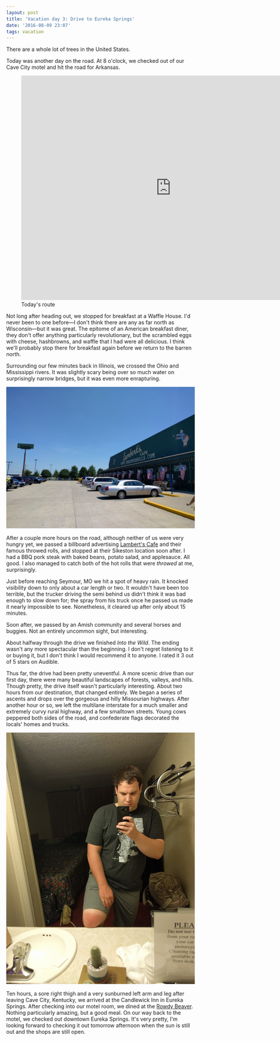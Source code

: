 ```yaml
---
layout: post
title: 'Vacation day 3: Drive to Eureka Springs'
date: '2016-08-09 23:07'
tags: vacation
---
```


There are a whole lot of trees in the United States.

Today was another day on the road. At 8 o'clock, we checked out of our Cave City motel and hit the road for Arkansas.

<figure>
	<iframe src="https://www.google.com/maps/embed?pb=!1m28!1m12!1m3!1d3245803.1696221144!2d-92.10126631387638!3d37.3962251298994!2m3!1f0!2f0!3f0!3m2!1i1024!2i768!4f13.1!4m13!3e6!4m5!1s0x8866192897490523%3A0x2431cc240d7718bc!2s1009+Doyle+Avenue%2C+Cave+City%2C+KY+42127%2C+USA!3m2!1d37.1334896!2d-85.97486049999999!4m5!1s0x87ced2bba8be17db%3A0x546f1eb7f15a492d!2sCandlewick+Inn+%26+Suites%2C+2094+E+Van+Buren%2C+Eureka+Springs%2C+AR+72632!3m2!1d36.3918363!2d-93.73029969999999!5e0!3m2!1sen!2sus!4v1470800470618" width="800" height="600" frameborder="0" style="border:0" allowfullscreen></iframe>
	<figcaption>Today's route</figcaption>
</figure>

Not long after heading out, we stopped for breakfast at a Waffle House. I'd never been to one before—I don't think there are any as far north as Wisconsin—but it was great. The epitome of an American breakfast diner, they don't offer anything particularly revolutionary, but the scrambled eggs with cheese, hashbrowns, and waffle that I had were all delicious. I think we'll probably stop there for breakfast again before we return to the barren north.

Surrounding our few minutes back in Illinois, we crossed the Ohio and Mississippi rivers. It was slightly scary being over so much water on surprisingly narrow bridges, but it was even more enrapturing.

![Lambert's Cafe](/images/2016/08/lamberts.jpg)

After a couple more hours on the road, although neither of us were very hungry yet, we passed a billboard advertising [Lambert's Cafe][lamberts] and their famous throwed rolls, and stopped at their Sikeston location soon after. I had a BBQ pork steak with baked beans, potato salad, and applesauce. All good. I also managed to catch both of the hot rolls that were *throwed* at me, surprisingly.

Just before reaching Seymour, MO we hit a spot of heavy rain. It knocked visibility down to only about a car length or two. It wouldn't have been too terrible, but the trucker driving the semi behind us didn't think it was bad enough to slow down for; the spray from his truck once he passed us made it nearly impossible to see. Nonetheless, it cleared up after only about 15 minutes.

Soon after, we passed by an Amish community and several horses and buggies. Not an entirely uncommon sight, but interesting.

About halfway through the drive we finished *Into the Wild*. The ending wasn't any more spectacular than the beginning. I don't regret listening to it or buying it, but I don't think I would recommend it to anyone. I rated it 3 out of 5 stars on Audible.

Thus far, the drive had been pretty uneventful. A more scenic drive than our first day, there were many beautiful landscapes of forests, valleys, and hills. Though pretty, the drive itself wasn't particularly interesting. About two hours from our destination, that changed entirely. We began a series of ascents and drops over the gorgeous and hilly Missourian highways. After another hour or so, we left the multilane interstate for a much smaller and extremely curvy rural highway, and a few smalltown streets. Young cows peppered both sides of the road, and confederate flags decorated the locals' homes and trucks.

![My poor, sunburned left leg and arm](/images/2016/08/my-poor-left-limbs.jpg)

Ten hours, a sore right thigh and a very sunburned left arm and leg after leaving Cave City, Kentucky, we arrived at the Candlewick Inn in Eureka Springs. After checking into our motel room, we dined at the [Rowdy Beaver][rowdy-beaver]. Nothing particularly amazing, but a good meal. On our way back to the motel, we checked out downtown Eureka Springs. It's very pretty, I'm looking forward to checking it out tomorrow afternoon when the sun is still out and the shops are still open.

[lamberts]: http://www.throwedrolls.com/
[rowdy-beaver]: http://www.rowdybeaver.com/
